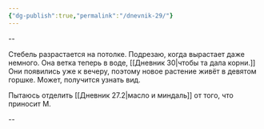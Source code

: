 ```yaml
---
{"dg-publish":true,"permalink":"/dnevnik-29/"}
---
```



--

Стебель разрастается на потолке. Подрезаю, когда вырастает даже немного. Она ветка теперь в воде, [[Дневник 30\|чтобы та дала корни.]] Они появились уже к вечеру, поэтому новое растение живёт в девятом горшке. Может, получится узнать вид.

Пытаюсь отделить [[Дневник 27.2\|масло и миндаль]] от того, что приносит М.

--